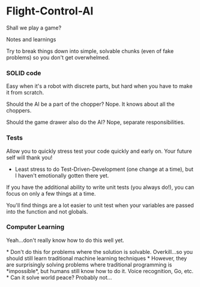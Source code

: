 # Flight-Control-AI
Shall we play a game?

Notes and learnings

Try to break things down into simple, solvable chunks (even of fake problems) so you don't get overwhelmed.

### SOLID code
Easy when it's a robot with discrete parts, but hard when you have to make it from scratch.

Should the AI be a part of the chopper? Nope. It knows about all the choppers.

Should the game drawer also do the AI? Nope, separate responsibilities.

### Tests
Allow you to quickly stress test your <always initially error-filled> code quickly and early on. Your future self will thank you!
  * Least stress to do Test-Driven-Development (one change at a time), but I haven't emotionally gotten there yet. 

If you have the additional ability to write unit tests (you always do!), you can focus on only a few things at a time.

You'll find things are a lot easier to unit test when your variables are passed into the function and not globals.

### Computer Learning 
Yeah...don't really know how to do this well yet.

<rant>
  * Don't do this for problems where the solution is solvable. Overkill...so you should still learn traditional machine learning techniques
  * However, they are surprisingly solving problems where traditional programming is *impossible*, but humans still know how to do it. Voice recognition, Go, etc.
    * Can it solve world peace? Probably not...
